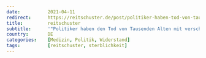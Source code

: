 ```yaml
---
date:          2021-04-11
redirect:      https://reitschuster.de/post/politiker-haben-tod-von-tausenden-alten-mit-verschuldet/
title:         reitschuster
subtitle:      '"Politiker haben den Tod von Tausenden Alten mit verschuldet"'
country:       DE
categories:    [Medizin, Politik, Widerstand]
tags:          [reitschuster, sterblichkeit]
---
```

